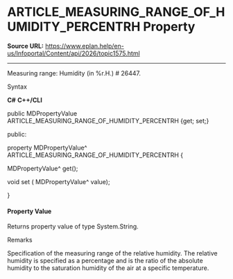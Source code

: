 # ARTICLE_MEASURING_RANGE_OF_HUMIDITY_PERCENTRH Property

**Source URL:** https://www.eplan.help/en-us/Infoportal/Content/api/2026/topic1575.html

---

Measuring range: Humidity (in %r.H.) # 26447.

Syntax

**C#**
**C++/CLI**


public MDPropertyValue ARTICLE_MEASURING_RANGE_OF_HUMIDITY_PERCENTRH {get; set;}

public:

property MDPropertyValue^ ARTICLE_MEASURING_RANGE_OF_HUMIDITY_PERCENTRH {

   MDPropertyValue^ get();

   void set (    MDPropertyValue^ value);

}


#### Property Value

Returns property value of type System.String.

Remarks

Specification of the measuring range of the relative humidity. The relative humidity is specified as a percentage and is the ratio of the absolute humidity to the saturation humidity of the air at a specific temperature.

